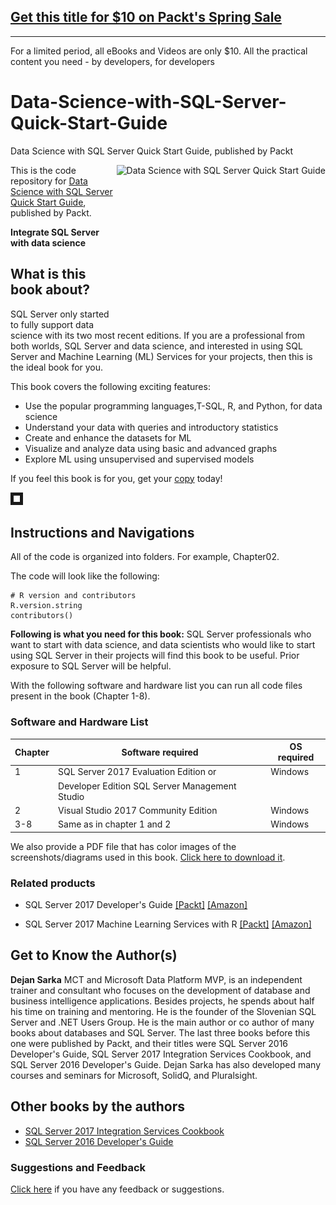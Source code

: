 ## [Get this title for $10 on Packt's Spring Sale](https://www.packt.com/B11391?utm_source=github&utm_medium=packt-github-repo&utm_campaign=spring_10_dollar_2022)
-----
For a limited period, all eBooks and Videos are only $10. All the practical content you need \- by developers, for developers

# Data-Science-with-SQL-Server-Quick-Start-Guide
Data Science with SQL Server Quick Start Guide, published by Packt

<a href="https://www.packtpub.com/big-data-and-business-intelligence/data-science-sql-server-quick-start-guide?utm_source=github&utm_medium=repository&utm_campaign=9781789537123"><img src="https://d255esdrn735hr.cloudfront.net/sites/default/files/imagecache/ppv4_main_book_cover/B11391_cover.png" alt="Data Science with SQL Server Quick Start Guide" height="256px" align="right"></a>

This is the code repository for [Data Science with SQL Server Quick Start Guide](https://www.packtpub.com/big-data-and-business-intelligence/data-science-sql-server-quick-start-guide?utm_source=github&utm_medium=repository&utm_campaign=9781789537123), published by Packt.

**Integrate SQL Server with data science**

## What is this book about?
SQL Server only started to fully support data science with its two most recent editions. If you are a professional from both worlds, SQL Server and data science, and interested in using SQL Server and Machine Learning (ML) Services for your projects, then this is the ideal book for you.

This book covers the following exciting features:
* Use the popular programming languages,T-SQL, R, and Python, for data science
* Understand your data with queries and introductory statistics
* Create and enhance the datasets for ML
* Visualize and analyze data using basic and advanced graphs
* Explore ML using unsupervised and supervised models

If you feel this book is for you, get your [copy](https://www.amazon.com/dp/1789537126) today!

<a href="https://www.packtpub.com/?utm_source=github&utm_medium=banner&utm_campaign=GitHubBanner"><img src="https://raw.githubusercontent.com/PacktPublishing/GitHub/master/GitHub.png" 
alt="https://www.packtpub.com/" border="5" /></a>


## Instructions and Navigations
All of the code is organized into folders. For example, Chapter02.

The code will look like the following:
```
# R version and contributors
R.version.string
contributors()
```

**Following is what you need for this book:**
SQL Server professionals who want to start with data science, and data scientists who would like to start using SQL Server in their projects will find this book to be useful. Prior exposure to SQL Server will be helpful.

With the following software and hardware list you can run all code files present in the book (Chapter 1-8).

### Software and Hardware List

| Chapter  | Software required                                 | OS required   |
| -------- | --------------------------------------------------| --------------|
| 1        | SQL Server 2017 Evaluation Edition or             | Windows       |
|          | Developer Edition SQL Server Management Studio    |               |
| 2        | Visual Studio 2017 Community Edition              | Windows       |
| 3-8      |Same as in chapter 1 and 2                         | Windows       |

We also provide a PDF file that has color images of the screenshots/diagrams used in this book. [Click here to download it](https://www.packtpub.com/sites/default/files/downloads/DataSciencewithSQLServerQuickStartGuide_ColorImages.pdf).


### Related products
* SQL Server 2017 Developer's Guide [[Packt]](https://www.packtpub.com/big-data-and-business-intelligence/sql-server-2017-developer%E2%80%99s-guide?utm_source=github&utm_medium=repository&utm_campaign=9781788476195) [[Amazon]](https://www.amazon.com/dp/1788476190)

* SQL Server 2017 Machine Learning Services with R [[Packt]](https://www.packtpub.com/big-data-and-business-intelligence/sql-server-2017-machine-learning-services-r?utm_source=github&utm_medium=repository&utm_campaign=97817872835729) [[Amazon]](https://www.amazon.com/dp/1787283577)

## Get to Know the Author(s)
**Dejan Sarka**
MCT and Microsoft Data Platform MVP, is an independent trainer and consultant who focuses on the development of database and business intelligence applications. Besides projects, he spends about half his time on training and mentoring. He is the founder of the Slovenian SQL Server and .NET Users Group. He is the main author or co author of many books about databases and SQL Server. The last three books before this one were published by Packt, and their titles were SQL Server 2016 Developer's Guide, SQL Server 2017 Integration Services Cookbook, and SQL Server 2016 Developer's Guide. Dejan Sarka has also developed many courses and seminars for Microsoft, SolidQ, and Pluralsight.


## Other books by the authors
* [SQL Server 2017 Integration Services Cookbook](https://www.packtpub.com/big-data-and-business-intelligence/sql-server-2017-integration-services-cookbook?utm_source=github&utm_medium=repository&utm_campaign=9781786461827)
* [SQL Server 2016 Developer's Guide](https://www.packtpub.com/big-data-and-business-intelligence/sql-server-2016-developer-guide?utm_source=github&utm_medium=repository&utm_campaign=9781786465344)

### Suggestions and Feedback
[Click here](https://docs.google.com/forms/d/e/1FAIpQLSdy7dATC6QmEL81FIUuymZ0Wy9vH1jHkvpY57OiMeKGqib_Ow/viewform) if you have any feedback or suggestions.
